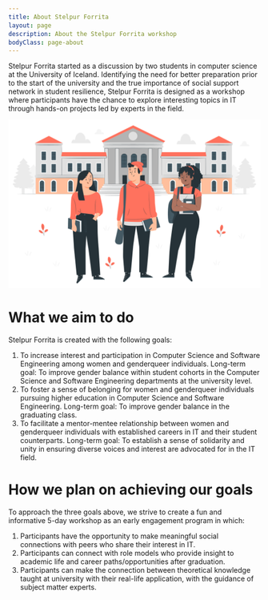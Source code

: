 ```yaml
---
title: About Stelpur Forrita
layout: page
description: About the Stelpur Forrita workshop
bodyClass: page-about
---
```


Stelpur Forrita started as a discussion by two students in computer science at the University of Iceland. Identifying the need for better preparation prior to the start of the university and the true importance of social support network in student resilience, Stelpur Forrita is designed as a workshop where participants have the chance to explore interesting topics in IT through hands-on projects led by experts in the field.

![Stelpur Forrita aims to foster a support network to prepare women and genderqueer individuals as they embark on higher education in IT fields](/images/illustrations/college_peers.svg)

# What we aim to do

Stelpur Forrita is created with the following goals:
1. To increase interest and participation in Computer Science and Software Engineering among women and genderqueer individuals. Long-term goal: To improve gender balance within student cohorts in the Computer Science and Software Engineering departments at the university level.
2. To foster a sense of belonging for women and genderqueer individuals pursuing higher education in Computer Science and Software Engineering. Long-term goal: To improve gender balance in the graduating class.
3. To facilitate a mentor-mentee relationship between women and genderqueer individuals with established careers in IT and their student counterparts. Long-term goal: To establish a sense of solidarity and unity in ensuring diverse voices and interest are advocated for in the IT field.

# How we plan on achieving our goals

To approach the three goals above, we strive to create a fun and informative 5-day workshop as an early engagement program in which:
1. Participants have the opportunity to make meaningful social connections with peers who share their interest in IT.
2. Participants can connect with role models who provide insight to academic life and career paths/opportunities after graduation.
3. Participants can make the connection between theoretical knowledge taught at university with their real-life application, with the guidance of subject matter experts.